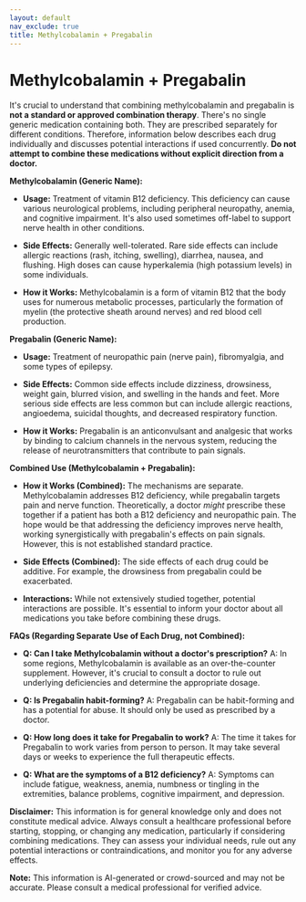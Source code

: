 ```yaml
---
layout: default
nav_exclude: true
title: Methylcobalamin + Pregabalin
---
```


# Methylcobalamin + Pregabalin

It's crucial to understand that combining methylcobalamin and pregabalin is **not a standard or approved combination therapy**.  There's no single generic medication containing both. They are prescribed separately for different conditions.  Therefore, information below describes each drug individually and discusses potential interactions if used concurrently.  **Do not attempt to combine these medications without explicit direction from a doctor.**

**Methylcobalamin (Generic Name):**

* **Usage:** Treatment of vitamin B12 deficiency. This deficiency can cause various neurological problems, including peripheral neuropathy, anemia, and cognitive impairment.  It's also used sometimes off-label to support nerve health in other conditions.

* **Side Effects:** Generally well-tolerated. Rare side effects can include allergic reactions (rash, itching, swelling), diarrhea, nausea, and flushing.  High doses can cause  hyperkalemia (high potassium levels) in some individuals.

* **How it Works:** Methylcobalamin is a form of vitamin B12 that the body uses for numerous metabolic processes, particularly the formation of myelin (the protective sheath around nerves) and red blood cell production.


**Pregabalin (Generic Name):**

* **Usage:** Treatment of neuropathic pain (nerve pain), fibromyalgia, and some types of epilepsy.

* **Side Effects:** Common side effects include dizziness, drowsiness, weight gain, blurred vision, and swelling in the hands and feet.  More serious side effects are less common but can include allergic reactions, angioedema, suicidal thoughts, and decreased respiratory function.

* **How it Works:** Pregabalin is an anticonvulsant and analgesic that works by binding to calcium channels in the nervous system, reducing the release of neurotransmitters that contribute to pain signals.


**Combined Use (Methylcobalamin + Pregabalin):**

* **How it Works (Combined):**  The mechanisms are separate.  Methylcobalamin addresses B12 deficiency, while pregabalin targets pain and nerve function. Theoretically, a doctor *might* prescribe these together if a patient has both a B12 deficiency and neuropathic pain.  The hope would be that addressing the deficiency improves nerve health, working synergistically with pregabalin's effects on pain signals. However, this is not established standard practice.

* **Side Effects (Combined):** The side effects of each drug could be additive.  For example, the drowsiness from pregabalin could be exacerbated.

* **Interactions:** While not extensively studied together, potential interactions are possible.  It's essential to inform your doctor about all medications you take before combining these drugs.



**FAQs (Regarding Separate Use of Each Drug, not Combined):**

* **Q:  Can I take Methylcobalamin without a doctor's prescription?** A: In some regions, Methylcobalamin is available as an over-the-counter supplement. However, it's crucial to consult a doctor to rule out underlying deficiencies and determine the appropriate dosage.

* **Q: Is Pregabalin habit-forming?** A: Pregabalin can be habit-forming and has a potential for abuse.  It should only be used as prescribed by a doctor.

* **Q: How long does it take for Pregabalin to work?** A:  The time it takes for Pregabalin to work varies from person to person. It may take several days or weeks to experience the full therapeutic effects.

* **Q: What are the symptoms of a B12 deficiency?** A: Symptoms can include fatigue, weakness, anemia, numbness or tingling in the extremities, balance problems, cognitive impairment, and depression.



**Disclaimer:** This information is for general knowledge only and does not constitute medical advice.  Always consult a healthcare professional before starting, stopping, or changing any medication, particularly if considering combining medications.  They can assess your individual needs, rule out any potential interactions or contraindications, and monitor you for any adverse effects.


**Note:** This information is AI-generated or crowd-sourced and may not be accurate. Please consult a medical professional for verified advice.